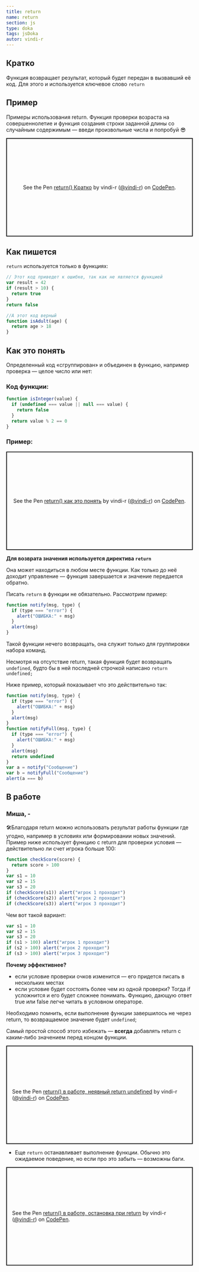 ```yaml
---
title: return
name: return
section: js
type: doka
tags: jsDoka
autor: vindi-r
---
```


## Кратко

Функция возвращает результат, который будет передан в вызвавший её код. Для этого и используется ключевое слово `return`

## Пример

Примеры использования return. Функция проверки возраста на совершеннолетие и функция создания строки заданной длины со случайным содержимым — введи произвольные числа и попробуй 😎

<p class="codepen" data-height="265" data-theme-id="light" data-default-tab="js,result" data-user="vindi-r" data-slug-hash="eXLXBz" style="height: 265px; box-sizing: border-box; display: flex; align-items: center; justify-content: center; border: 2px solid; margin: 1em 0; padding: 1em;" data-pen-title="return() Кратко">
  <span>See the Pen <a href="https://codepen.io/vindi-r/pen/eXLXBz">
  return() Кратко</a> by vindi-r (<a href="https://codepen.io/vindi-r">@vindi-r</a>)
  on <a href="https://codepen.io">CodePen</a>.</span>
</p>

## Как пишется

`return` используется только в функциях:

```jsx
// Этот код приведет к ошибке, так как не является функцией
var result = 42
if (result > 10) {
  return true
}
return false
```

```jsx
//А этот код верный
function isAdult(age) {
  return age > 18
}
```

## Как это понять

Определенный код «сгруппирован» и объединен в функцию, например проверка — целое число или нет:

### Код функции:

```jsx
function isInteger(value) {
  if (undefined === value || null === value) {
    return false
  }
  return value % 2 == 0
}
```

### Пример:

<p class="codepen" data-height="265" data-theme-id="light" data-default-tab="js,result" data-user="vindi-r" data-slug-hash="jJdQqz" style="height: 265px; box-sizing: border-box; display: flex; align-items: center; justify-content: center; border: 2px solid; margin: 1em 0; padding: 1em;" data-pen-title="return() как это понять">
  <span>See the Pen <a href="https://codepen.io/vindi-r/pen/jJdQqz">
  return() как это понять</a> by vindi-r (<a href="https://codepen.io/vindi-r">@vindi-r</a>)
  on <a href="https://codepen.io">CodePen</a>.</span>
</p>

**Для возврата значения используется директива `return`**

Она может находиться в любом месте функции. Как только до неё доходит управление — функция завершается и значение передается обратно.

Писать `return` в функции не обязательно. Рассмотрим пример:

```jsx
function notify(msg, type) {
  if (type === "error") {
    alert("ОШИБКА:" + msg)
  }
  alert(msg)
}
```

Такой функции нечего возвращать, она служит только для группировки набора команд.

Несмотря на отсутствие return, такая функция будет возвращать `undefined`, будто бы в ней последней строчкой написано `return undefined;`

Ниже пример, который показывает что это действительно так:

```jsx
function notify(msg, type) {
  if (type === "error") {
    alert("ОШИБКА:" + msg)
  }
  alert(msg)
}
function notifyFull(msg, type) {
  if (type === "error") {
    alert("ОШИБКА:" + msg)
  }
  alert(msg)
  return undefined
}
var a = notify("Сообщение")
var b = notifyFull("Сообщение")
alert(a === b)
```

## В работе

<h3>Миша, <span class="twitter">-</span></h3>

🛠Благодаря return можно использовать результат работы функции где угодно, например в условиях или формировании новых значений. Пример ниже использует функцию с return для проверки условия — действительно ли счет игрока больше 100:

```jsx
function checkScore(score) {
  return score > 100
}
var s1 = 10
var s2 = 15
var s3 = 20
if (checkScore(s1)) alert("игрок 1 проходит")
if (checkScore(s2)) alert("игрок 2 проходит")
if (checkScore(s3)) alert("игрок 3 проходит")
```

Чем вот такой вариант:

```jsx
var s1 = 10
var s2 = 15
var s3 = 20
if (s1 > 100) alert("игрок 1 проходит")
if (s2 > 100) alert("игрок 2 проходит")
if (s3 > 100) alert("игрок 3 проходит")
```

**Почему эффективнее?**

- если условие проверки очков изменится — его придется писать в нескольких местах
- если условие будет состоять более чем из одной проверки? Тогда if усложнится и его будет сложнее понимать. Функцию, дающую ответ true или false легче читать в условном операторе.

Необходимо помнить, если выполнение функции завершилось не через return, то возвращаемое значение будет `undefined`;

Самый простой способ этого избежать — **всегда** добавлять return с каким-либо значением перед концом функции.

<p class="codepen" data-height="265" data-theme-id="light" data-default-tab="html,result" data-user="vindi-r" data-slug-hash="oVPReL" style="height: 265px; box-sizing: border-box; display: flex; align-items: center; justify-content: center; border: 2px solid; margin: 1em 0; padding: 1em;" data-pen-title="return() в работе, неявный return undefined">
  <span>See the Pen <a href="https://codepen.io/vindi-r/pen/oVPReL">
  return() в работе, неявный return undefined</a> by vindi-r (<a href="https://codepen.io/vindi-r">@vindi-r</a>)
  on <a href="https://codepen.io">CodePen</a>.</span>
</p>

- Еще `return` останавливает выполнение функции. Обычно это ожидаемое поведение, но если про это забыть — возможны баги.

<p class="codepen" data-height="265" data-theme-id="light" data-default-tab="js,result" data-user="vindi-r" data-slug-hash="aMagpW" style="height: 265px; box-sizing: border-box; display: flex; align-items: center; justify-content: center; border: 2px solid; margin: 1em 0; padding: 1em;" data-pen-title="return() в работе, остановка при return">
  <span>See the Pen <a href="https://codepen.io/vindi-r/pen/aMagpW">
  return() в работе, остановка при return</a> by vindi-r (<a href="https://codepen.io/vindi-r">@vindi-r</a>)
  on <a href="https://codepen.io">CodePen</a>.</span>
</p>
<script async src="https://static.codepen.io/assets/embed/ei.js"></script>
